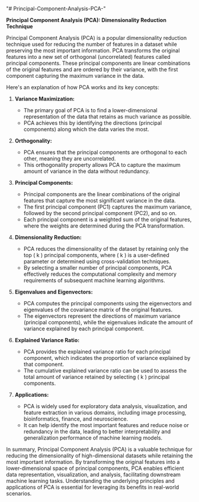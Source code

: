 "# Principal-Component-Analysis-PCA-" 

**Principal Component Analysis (PCA): Dimensionality Reduction Technique**

Principal Component Analysis (PCA) is a popular dimensionality reduction technique used for reducing the number of features in a dataset while preserving the most important information. PCA transforms the original features into a new set of orthogonal (uncorrelated) features called principal components. These principal components are linear combinations of the original features and are ordered by their variance, with the first component capturing the maximum variance in the data.

Here's an explanation of how PCA works and its key concepts:

1. **Variance Maximization:**
   - The primary goal of PCA is to find a lower-dimensional representation of the data that retains as much variance as possible.
   - PCA achieves this by identifying the directions (principal components) along which the data varies the most.

2. **Orthogonality:**
   - PCA ensures that the principal components are orthogonal to each other, meaning they are uncorrelated.
   - This orthogonality property allows PCA to capture the maximum amount of variance in the data without redundancy.

3. **Principal Components:**
   - Principal components are the linear combinations of the original features that capture the most significant variance in the data.
   - The first principal component (PC1) captures the maximum variance, followed by the second principal component (PC2), and so on.
   - Each principal component is a weighted sum of the original features, where the weights are determined during the PCA transformation.

4. **Dimensionality Reduction:**
   - PCA reduces the dimensionality of the dataset by retaining only the top \( k \) principal components, where \( k \) is a user-defined parameter or determined using cross-validation techniques.
   - By selecting a smaller number of principal components, PCA effectively reduces the computational complexity and memory requirements of subsequent machine learning algorithms.

5. **Eigenvalues and Eigenvectors:**
   - PCA computes the principal components using the eigenvectors and eigenvalues of the covariance matrix of the original features.
   - The eigenvectors represent the directions of maximum variance (principal components), while the eigenvalues indicate the amount of variance explained by each principal component.

6. **Explained Variance Ratio:**
   - PCA provides the explained variance ratio for each principal component, which indicates the proportion of variance explained by that component.
   - The cumulative explained variance ratio can be used to assess the total amount of variance retained by selecting \( k \) principal components.

7. **Applications:**
   - PCA is widely used for exploratory data analysis, visualization, and feature extraction in various domains, including image processing, bioinformatics, finance, and neuroscience.
   - It can help identify the most important features and reduce noise or redundancy in the data, leading to better interpretability and generalization performance of machine learning models.

In summary, Principal Component Analysis (PCA) is a valuable technique for reducing the dimensionality of high-dimensional datasets while retaining the most important information. By transforming the original features into a lower-dimensional space of principal components, PCA enables efficient data representation, visualization, and analysis, facilitating downstream machine learning tasks. Understanding the underlying principles and applications of PCA is essential for leveraging its benefits in real-world scenarios.
